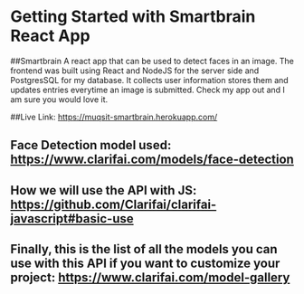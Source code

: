 # Getting Started with Smartbrain React App

##Smartbrain
A react app that can be used to detect faces in an image. The frontend was built using React and NodeJS for the server side and PostgresSQL for my database. It collects user information  stores them and updates entries everytime an image is submitted. Check my app out and I am sure you would love it.

##Live Link: https://muqsit-smartbrain.herokuapp.com/

## Face Detection model used: https://www.clarifai.com/models/face-detection

## How we will use the API with JS: https://github.com/Clarifai/clarifai-javascript#basic-use

## Finally, this is the list of all the models you can use with this API if you want to customize your project: https://www.clarifai.com/model-gallery


